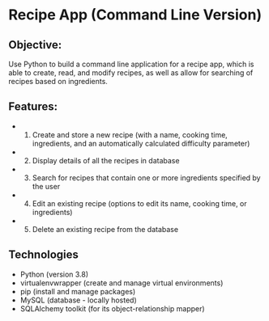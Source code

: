 # Recipe App (Command Line Version)

## Objective:
Use Python to build a command line application for a recipe app, which is able to create, read, and modify recipes, as well as allow for searching of recipes based on ingredients.

## Features:
* 1. Create and store a new recipe (with a name, cooking time, ingredients, and an automatically calculated difficulty parameter)
* 2. Display details of all the recipes in database
* 3. Search for recipes that contain one or more ingredients specified by the user
* 4. Edit an existing recipe (options to edit its name, cooking time, or ingredients)
* 5. Delete an existing recipe from the database

## Technologies
* Python (version 3.8)
* virtualenvwrapper (create and manage virtual environments)
* pip (install and manage packages)
* MySQL (database - locally hosted)
* SQLAlchemy toolkit (for its object-relationship mapper)

